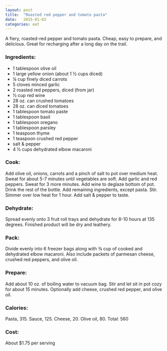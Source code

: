 ```yaml
---
layout: post
title:  "Roasted red pepper and tomato pasta"
date:   2015-01-03
categories: eat
---
```


A fiery, roasted-red pepper and tomato pasta. Cheap, easy to prepare, and delicious. Great for recharging after a long day on the trail.

### Ingredients:

- 1 tablespoon olive oil
- 1 large yellow onion (about 1 ½ cups diced)
- ¼ cup finely diced carrots
- 5 cloves minced garlic
- 2 roasted red peppers, diced (from jar)
- ½ cup red wine
- 28 oz. can crushed tomatoes
- 28 oz. can diced tomatoes
- 1 tablespoon tomato paste
- 1 tablespoon basil
- 1 tablespoon oregano
- 1 tablespoon parsley
- 1 teaspoon thyme
- 1 teaspoon crushed red pepper
- salt & pepper
- 4 ½ cups dehydrated elbow macaroni

### Cook:

Add olive oil, onions, carrots and a pinch of salt to pot over medium heat. Sweat for about 5-7 minutes until vegetables are soft. Add garlic and red peppers. Sweat for 3 more minutes. Add wine to deglaze bottom of pot. Drink the rest of the bottle. Add remaining ingredients, except pasta. Stir. Simmer over low heat for 1 hour. Add salt & pepper to taste.

### Dehydrate:

Spread evenly onto 3 fruit roll trays and dehydrate for 8-10 hours at 135 degrees. Finished product will be dry and leathery.

### Pack:

Divide evenly into 6 freezer bags along with ¾ cup of cooked and dehydrated elbow macaroni. Also include packets of parmesan cheese, crushed red peppers, and olive oil.

### Prepare:

Add about 10 oz. of boiling water to vacuum bag. Stir and let sit in pot cozy for about 15 minutes. Optionally add cheese, crushed red pepper, and olive oil.

### Calories:

Pasta, 315. Sauce, 125. Cheese, 20. Olive oil, 80. Total: 560

### Cost:

About $1.75 per serving
